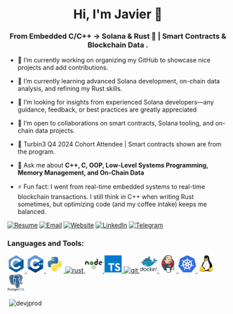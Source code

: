 
<h1 align="center">Hi, I'm Javier 👋 </h1> 
<h3 align="center"> From Embedded C/C++  → Solana & Rust 🦀 | Smart Contracts & Blockchain Data .</h3>

- 🔭 I’m currently working on organizing my GitHub to showcase nice projects and add contributions.
  
- 🌱 I’m currently learning advanced Solana development, on-chain data analysis, and refining my Rust skills.

- 🤔 I’m looking for insights from experienced Solana developers—any guidance, feedback, or best practices are greatly appreciated

- 👯 I’m open to collaborations on smart contracts, Solana tooling, and on-chain data projects.

- 📝 Turbin3 Q4 2024 Cohort Attendee | Smart contracts shown are from the program. 

- 💬 Ask me about **C++, C, OOP, Low-Level Systems Programming, Memory Management, and On-Chain Data**

- ⚡ Fun fact: I went from real-time embedded systems to real-time blockchain transactions. I still think in C++ when writing Rust sometimes, but optimizing code (and my coffee intake) keeps me balanced.


[![Resume](https://img.shields.io/badge/Resume-Download-00C853?style=for-the-badge)](https://drive.google.com/file/d/1tu7HinV3yaxLAepN0Gec0TdurBohB62Y/view?usp=drive_link) 
[![Email](https://img.shields.io/badge/Email-Contact-EA4335?style=for-the-badge&logo=gmail&logoColor=white)](mailto:javierastc)
[![Website](https://img.shields.io/badge/Website-Visit-0366d6?style=for-the-badge&logo=google-chrome&logoColor=white)](https://devjprod.github.io/)
[![LinkedIn](https://img.shields.io/badge/LinkedIn-Connect-0077B5?style=for-the-badge&logo=linkedin&logoColor=white)](https://www.linkedin.com/in/javier-agüera/)
[![Telegram](https://img.shields.io/badge/Telegram-Message-2CA5E0?style=for-the-badge&logo=telegram&logoColor=white)](https://t.me/Javier_AS)


<h3>Languages and Tools:</h3>
<p align="left"> 
<a href="https://www.w3schools.com/c/" target="_blank" rel="noreferrer"> <img src="https://raw.githubusercontent.com/devicons/devicon/master/icons/c/c-original.svg" alt="c" width="40" height="40"/> </a> </a> 
<a href="https://www.w3schools.com/cpp/" target="_blank" rel="noreferrer"> <img src="https://raw.githubusercontent.com/devicons/devicon/master/icons/cplusplus/cplusplus-original.svg" alt="cplusplus" width="40" height="40"/> </a> </a> 
<a href="https://www.python.org" target="_blank" rel="noreferrer"> <img src="https://raw.githubusercontent.com/devicons/devicon/master/icons/python/python-original.svg" alt="python" width="40" height="40"/> </a>
<a href="https://www.rust-lang.org" target="_blank" rel="noreferrer"> <img src="https://www.svgrepo.com/show/376347/rust.svg" alt="rust" width="40" height="40"/> </a> 
<a href="https://nodejs.org" target="_blank" rel="noreferrer"> <img src="https://raw.githubusercontent.com/devicons/devicon/master/icons/nodejs/nodejs-original-wordmark.svg" alt="nodejs" width="40" height="40"/> </a> 
<a href="https://www.typescriptlang.org/" target="_blank" rel="noreferrer"> <img src="https://raw.githubusercontent.com/devicons/devicon/master/icons/typescript/typescript-original.svg" alt="typescript" width="40" height="40"/> </a>
<a href="https://git-scm.com/" target="_blank" rel="noreferrer"> <img src="https://www.vectorlogo.zone/logos/git-scm/git-scm-icon.svg" alt="git" width="40" height="40"/> </a>
<a href="https://www.docker.com/" target="_blank" rel="noreferrer"> <img src="https://raw.githubusercontent.com/devicons/devicon/master/icons/docker/docker-original-wordmark.svg" alt="docker" width="40" height="40"/> </a>
<a href="https://www.jenkins.io/" target="_blank" rel="noreferrer"> <img src="https://raw.githubusercontent.com/devicons/devicon/master/icons/jenkins/jenkins-original.svg" alt="jenkins" width="40" height="40"/> </a> 
<a href="https://kubernetes.io/es/" target="_blank" rel="noreferrer"> <img src="https://raw.githubusercontent.com/devicons/devicon/master/icons/kubernetes/kubernetes-original.svg" alt="kubernetes" width="40" height="40"/> </a> 
 <a href="https://www.linux.org/" target="_blank" rel="noreferrer"> <img src="https://raw.githubusercontent.com/devicons/devicon/master/icons/linux/linux-original.svg" alt="linux" width="40" height="40"/> </a> 
<a href="https://www.postgresql.org" target="_blank" rel="noreferrer"> <img src="https://raw.githubusercontent.com/devicons/devicon/master/icons/postgresql/postgresql-original-wordmark.svg" alt="postgresql" width="40" height="40"/> </a> 


<p>&nbsp;<img align="center" src="https://github-readme-stats.vercel.app/api?username=devjprod&show_icons=true&locale=en" alt="devjprod" /></p>
